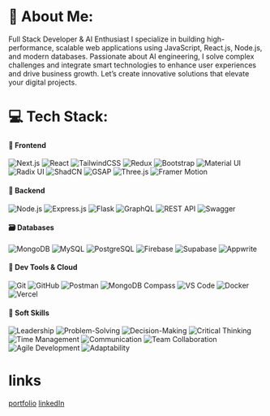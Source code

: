 
# 💫 About Me:
Full Stack Developer & AI Enthusiast
I specialize in building high-performance, scalable web applications using JavaScript, React.js, Node.js, and modern databases. Passionate about AI engineering, I solve complex challenges and integrate smart technologies to enhance user experiences and drive business growth. Let’s create innovative solutions that elevate your digital projects.

# 💻 Tech Stack:

#### 🚀 **Frontend**  
![Next.js](https://img.shields.io/badge/Next.js-%2320232a.svg?style=flat&logo=next.js&logoColor=%2361DAFB) ![React](https://img.shields.io/badge/React-%2320232a.svg?style=flat&logo=react&logoColor=%2361DAFB) ![TailwindCSS](https://img.shields.io/badge/TailwindCSS-%2338B2AC.svg?style=flat&logo=tailwind-css&logoColor=white) ![Redux](https://img.shields.io/badge/Redux-%23593d88.svg?style=flat&logo=redux&logoColor=white) ![Bootstrap](https://img.shields.io/badge/Bootstrap-%23563D7C.svg?style=flat&logo=bootstrap&logoColor=white) ![Material UI](https://img.shields.io/badge/MUI-%230081CB.svg?style=flat&logo=mui&logoColor=white) ![Radix UI](https://img.shields.io/badge/Radix_UI-%2320232a.svg?style=flat&logo=react&logoColor=%2361DAFB) ![ShadCN](https://img.shields.io/badge/ShadCN-%2320232a.svg?style=flat&logo=react&logoColor=%2361DAFB) ![GSAP](https://img.shields.io/badge/GSAP-%2300ff99.svg?style=flat&logo=greensock&logoColor=black) ![Three.js](https://img.shields.io/badge/Three.js-%23000000.svg?style=flat&logo=three.js&logoColor=white) ![Framer Motion](https://img.shields.io/badge/Framer_Motion-%23000000.svg?style=flat&logo=framer&logoColor=white)

#### 🧩 **Backend**  
![Node.js](https://img.shields.io/badge/Node.js-6DA55F?style=flat&logo=node.js&logoColor=white) ![Express.js](https://img.shields.io/badge/Express.js-%23000000.svg?style=flat&logo=express&logoColor=white) ![Flask](https://img.shields.io/badge/Flask-%23000000.svg?style=flat&logo=flask&logoColor=white) ![GraphQL](https://img.shields.io/badge/GraphQL-%23000000.svg?style=flat&logo=graphql&logoColor=white) ![REST API](https://img.shields.io/badge/REST%20API-%23000000.svg?style=flat&logo=flask&logoColor=white) ![Swagger](https://img.shields.io/badge/Swagger-%23000000.svg?style=flat&logo=swagger&logoColor=white)

#### 🗃️ **Databases**  
![MongoDB](https://img.shields.io/badge/MongoDB-%234ea94b.svg?style=flat&logo=mongodb&logoColor=white) ![MySQL](https://img.shields.io/badge/MySQL-%2300f.svg?style=flat&logo=mysql&logoColor=white) ![PostgreSQL](https://img.shields.io/badge/PostgreSQL-%2300f.svg?style=flat&logo=postgresql&logoColor=white) ![Firebase](https://img.shields.io/badge/Firebase-%23039BE5.svg?style=flat&logo=firebase) ![Supabase](https://img.shields.io/badge/Supabase-%23007D2E.svg?style=flat&logo=supabase&logoColor=white) ![Appwrite](https://img.shields.io/badge/Appwrite-%23232F3E.svg?style=flat&logo=appwrite&logoColor=white)

#### 🚀 **Dev Tools & Cloud**  
![Git](https://img.shields.io/badge/Git-%23F05032.svg?style=flat&logo=git&logoColor=white) ![GitHub](https://img.shields.io/badge/GitHub-%23121011.svg?style=flat&logo=github&logoColor=white) ![Postman](https://img.shields.io/badge/Postman-%23FF6C37.svg?style=flat&logo=postman&logoColor=white) ![MongoDB Compass](https://img.shields.io/badge/MongoDB%20Compass-%234ea94b.svg?style=flat&logo=mongodb&logoColor=white) ![VS Code](https://img.shields.io/badge/VS%20Code-%23007ACC.svg?style=flat&logo=visualstudiocode&logoColor=white) ![Docker](https://img.shields.io/badge/Docker-%232496ED.svg?style=flat&logo=docker&logoColor=white) ![Vercel](https://img.shields.io/badge/Vercel-%23000000.svg?style=flat&logo=vercel&logoColor=white)

#### 💼 **Soft Skills**  
![Leadership](https://img.shields.io/badge/Leadership-%2300BFFF.svg?style=flat&logo=evernote&logoColor=white) ![Problem-Solving](https://img.shields.io/badge/Problem%20Solving-%232074BB.svg?style=flat&logo=google&logoColor=white) ![Decision-Making](https://img.shields.io/badge/Decision%20Making-%2317A2B8.svg?style=flat&logo=react&logoColor=white) ![Critical Thinking](https://img.shields.io/badge/Critical%20Thinking-%234CAF50.svg?style=flat&logo=google&logoColor=white) ![Time Management](https://img.shields.io/badge/Time%20Management-%237B68EE.svg?style=flat&logo=python&logoColor=white) ![Communication](https://img.shields.io/badge/Communication-%23FF6347.svg?style=flat&logo=python&logoColor=white) ![Team Collaboration](https://img.shields.io/badge/Team%20Collaboration-%234CAF50.svg?style=flat&logo=python&logoColor=white) ![Agile Development](https://img.shields.io/badge/Agile%20Development-%23FF7F50.svg?style=flat&logo=python&logoColor=white) ![Adaptability](https://img.shields.io/badge/Adaptability-%239ACD32.svg?style=flat&logo=python&logoColor=white)

# links
[portfolio](https://www.mkronix.com/)
[linkedIn](https://www.linkedin.com/in/kasimkkn/)
